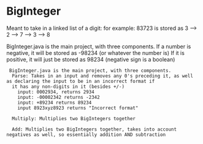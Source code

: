 # BigInteger

Meant to take in a linked list of a digit:
  for example: 83723 is stored as 3 --> 2 --> 7 --> 3 --> 8
  
  BigInteger.java is the main project, with three components.
    If a number is negative, it will be stored as -98234 (or whatever the number is)
    If it is positive, it will just be stored as 98234 (negative sign is a boolean)
    
    
     BigInteger.java is the main project, with three components.
      Parse: Takes in an input and removes any 0's preceding it, as well as declaring the input to be in an incorrect format if
      it has any non-digits in it (besides +/-)
        input: 0002934, returns 2934
        input: -00002342 returns -2342
        input: +89234 returns 89234
        input 8923xyz8923 returns "Incorrect format"
        
      Multiply: Multiplies two BigIntegers together
      
      Add: Multiplies two BigIntegers together, takes into account negatives as well, so essentially addition AND subtraction

